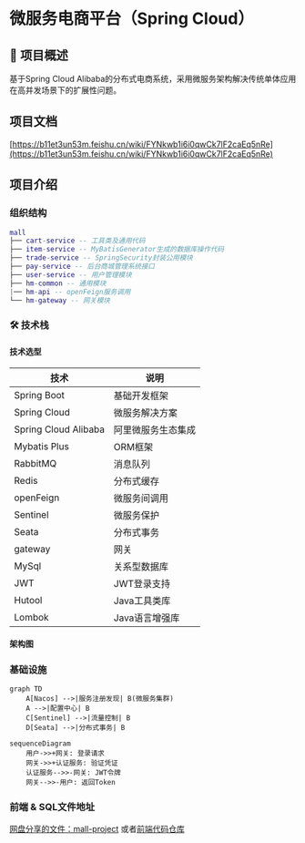 # 微服务电商平台（Spring Cloud）

## 📌 项目概述
基于Spring Cloud Alibaba的分布式电商系统，采用微服务架构解决传统单体应用在高并发场景下的扩展性问题。

## 项目文档
[https://b11et3un53m.feishu.cn/wiki/FYNkwb1i6i0qwCk7lF2caEq5nRe](https://b11et3un53m.feishu.cn/wiki/FYNkwb1i6i0qwCk7lF2caEq5nRe)


## 项目介绍
### 组织结构
``` lua
mall
├── cart-service -- 工具类及通用代码
├── item-service -- MyBatisGenerator生成的数据库操作代码
├── trade-service -- SpringSecurity封装公用模块
├── pay-service -- 后台商城管理系统接口
├── user-service -- 用户管理模块
├── hm-common -- 通用模块
|── hm-api -- openFeign服务调用
└── hm-gateway -- 网关模块
```

### 🛠️ 技术栈

#### 技术选型
| 技术                   | 说明        |
|----------------------|-----------|
| Spring Boot          | 基础开发框架    |
| Spring Cloud         | 微服务解决方案   |
| Spring Cloud Alibaba | 阿里微服务生态集成 |
| Mybatis Plus         | ORM框架     |
| RabbitMQ             | 消息队列      |
| Redis                | 分布式缓存     |
| openFeign            | 微服务间调用    |
| Sentinel             | 微服务保护     |
| Seata                | 分布式事务     |
| gateway              | 网关        |
| MySql                | 关系型数据库    |
| JWT                  | JWT登录支持   |
| Hutool               | Java工具类库  |
| Lombok               | Java语言增强库 |

#### 架构图 

### 基础设施
```mermaid
graph TD
    A[Nacos] -->|服务注册发现| B(微服务集群)
    A -->|配置中心| B
    C[Sentinel] -->|流量控制| B
    D[Seata] -->|分布式事务| B
```
```mermaid
sequenceDiagram
    用户->>+网关: 登录请求
    网关->>+认证服务: 验证凭证
    认证服务-->>-网关: JWT令牌
    网关-->>-用户: 返回Token
```
### 前端 & SQL文件地址
[网盘分享的文件：mall-project](https://pan.baidu.com/s/1fiZiN8Q7ynU9m9g_dVkyeQ?pwd=i3r8)
或者[前端代码仓库](https://github.com/viencess/mall-project.git)
    
